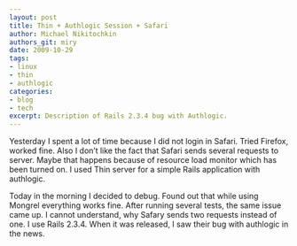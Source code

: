 ```yaml
---
layout: post
title: Thin + Authlogic Session + Safari
author: Michael Nikitochkin
authors_git: miry
date: 2009-10-29
tags:
- linux
- thin
- authlogic
categories:
- blog
- tech
excerpt: Description of Rails 2.3.4 bug with Authlogic.
---
```


Yesterday I spent a lot of time because I did not login in Safari. Tried Firefox, worked fine. Also I don’t like the fact that Safari sends several requests to server. Maybe that happens because of resource load monitor which has been turned on. I used Thin server for a simple Rails application with authlogic. 

Today in the morning I decided to debug. Found out that while using Mongrel everything works fine. After running several tests, the same issue came up. I cannot understand, why Safary sends two requests instead of one. I use Rails 2.3.4. When it was released, I saw their bug with authlogic in the news. 

